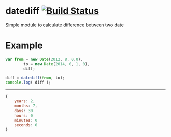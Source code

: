 datediff [![Build Status](https://travis-ci.org/dmfilipenko/datediff.svg?branch=master)](https://travis-ci.org/dmfilipenko/datediff)
========

Simple module to calculate difference between two date

Example
=====

```js
var from = new Date(2012, 8, 0,0),
 		to = new Date(2014, 0, 1, 0),
 		diff;

diff = datediff(from, to);
console.log( diff );

```
---------

```js
{
    years: 2,
    months: 7,
    days: 30
    hours: 0
    minutes: 0
    seconds: 0
}
```